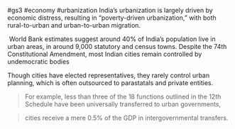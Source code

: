 #gs3 #economy #urbanization
India’s urbanization is largely driven by economic distress, resulting in “poverty-driven urbanization,” with both rural-to-urban and urban-to-urban migration.

 World Bank estimates suggest around 40% of India’s population live in urban areas, in around 9,000 statutory and census towns.
Despite the 74th Constitutional Amendment, most Indian cities remain controlled by undemocratic bodies

Though cities have elected representatives, they rarely control urban planning, which is often outsourced to parastatals and private entities.

> For example, less than three of the 18 functions outlined in the 12th Schedule have been universally transferred to urban governments,

> cities receive a mere 0.5% of the GDP in intergovernmental transfers.

